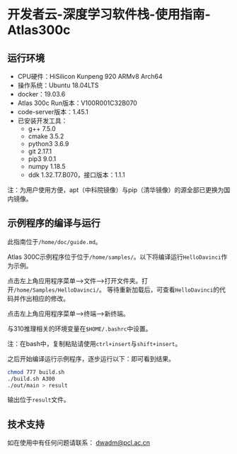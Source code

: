 # 开发者云-深度学习软件栈-使用指南-Atlas300c

## 运行环境

* CPU硬件：HiSilicon Kunpeng 920 ARMv8 Arch64
* 操作系统：Ubuntu 18.04LTS
* docker：19.03.6
* Atlas 300c Run版本：V100R001C32B070
* code-server版本：1.45.1
* 已安装开发工具：
    * g++ 7.5.0
    * cmake 3.5.2
    * python3 3.6.9
    * git 2.17.1
    * pip3 9.0.1
    * numpy 1.18.5
    * ddk 1.32.T7.B070，接口版本：1.1.1

注：为用户使用方便，apt（中科院镜像）与pip（清华镜像）的源全部已更换为国内镜像。

## 示例程序的编译与运行

此指南位于`/home/doc/guide.md`。

Atlas 300C示例程序位于位于`/home/samples/`。以下将编译运行`HelloDavinci`作为示例。

点击左上角应用程序菜单-->文件-->打开文件夹。打开`/home/Samples/HelloDavinci/`。
等待重新加载后，可查看`HelloDavinci`的代码并作出相应的修改。

点击左上角应用程序菜单-->终端-->新终端。

与310推理相关的环境变量在`$HOME/.bashrc`中设置。

注：在bash中，复制粘贴请使用`ctrl+insert`与`shift+insert`。

之后开始编译运行示例程序，逐步运行以下：即可看到结果。

```bash
chmod 777 build.sh
./build.sh A300
./out/main > result
```

输出位于`result`文件。

## 技术支持

如在使用中有任何问题请联系：
dwadm@pcl.ac.cn